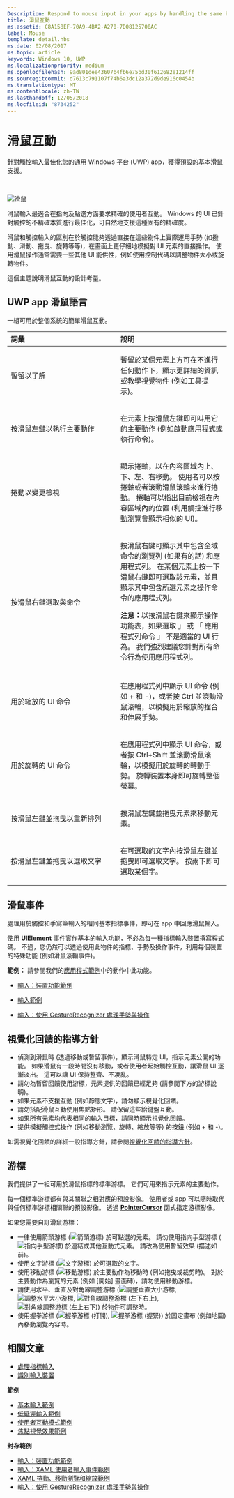 ```yaml
---
Description: Respond to mouse input in your apps by handling the same basic pointer events that you use for touch and pen input.
title: 滑鼠互動
ms.assetid: C8A158EF-70A9-4BA2-A270-7D08125700AC
label: Mouse
template: detail.hbs
ms.date: 02/08/2017
ms.topic: article
keywords: Windows 10, UWP
ms.localizationpriority: medium
ms.openlocfilehash: 9ad801dee43607b4fb6e75bd30f612682e1214ff
ms.sourcegitcommit: d7613c791107f74b6a3dc12a372d9de916c0454b
ms.translationtype: MT
ms.contentlocale: zh-TW
ms.lasthandoff: 12/05/2018
ms.locfileid: "8734252"
---
```

# <a name="mouse-interactions"></a>滑鼠互動


針對觸控輸入最佳化您的通用 Windows 平台 (UWP) app，獲得預設的基本滑鼠支援。

 

![滑鼠](images/input-patterns/input-mouse.jpg)



滑鼠輸入最適合在指向及點選方面要求精確的使用者互動。 Windows 的 UI 已針對觸控的不精確本質進行最佳化，可自然地支援這種固有的精確度。

滑鼠和觸控輸入的區別在於觸控能夠透過直接在這些物件上實際運用手勢 (如撥動、滑動、拖曳、旋轉等等)，在畫面上更仔細地模擬對 UI 元素的直接操作。 使用滑鼠操作通常需要一些其他 UI 能供性，例如使用控制代碼以調整物件大小或旋轉物件。

這個主題說明滑鼠互動的設計考量。

## <a name="the-uwp-app-mouse-language"></a>UWP app 滑鼠語言


一組可用於整個系統的簡單滑鼠互動。

<table>
<colgroup>
<col width="50%" />
<col width="50%" />
</colgroup>
<thead>
<tr class="header">
<th align="left">詞彙</th>
<th align="left">說明</th>
</tr>
</thead>
<tbody>
<tr class="odd">
<td align="left"><p>暫留以了解</p></td>
<td align="left"><p>暫留於某個元素上方可在不進行任何動作下，顯示更詳細的資訊或教學視覺物件 (例如工具提示)。</p></td>
</tr>
<tr class="even">
<td align="left"><p>按滑鼠左鍵以執行主要動作</p></td>
<td align="left"><p>在元素上按滑鼠左鍵即可叫用它的主要動作 (例如啟動應用程式或執行命令)。</p></td>
</tr>
<tr class="odd">
<td align="left"><p>捲動以變更檢視</p></td>
<td align="left"><p>顯示捲軸，以在內容區域內上、下、左、右移動。 使用者可以按捲軸或者滾動滑鼠滾輪來進行捲動。 捲軸可以指出目前檢視在內容區域內的位置 (利用觸控進行移動瀏覽會顯示相似的 UI)。</p></td>
</tr>
<tr class="even">
<td align="left"><p>按滑鼠右鍵選取與命令</p></td>
<td align="left"><p>按滑鼠右鍵可顯示其中包含全域命令的瀏覽列 (如果有的話) 和應用程式列。 在某個元素上按一下滑鼠右鍵即可選取該元素，並且顯示其中包含所選元素之操作命令的應用程式列。</p>
<div class="alert">
<strong>注意：</strong>以按滑鼠右鍵來顯示操作功能表，如果選取 」 或 「 應用程式列命令 」 不是適當的 UI 行為。 我們強烈建議您針對所有命令行為使用應用程式列。
</div>
<div>
 
</div></td>
</tr>
<tr class="odd">
<td align="left"><p>用於縮放的 UI 命令</p></td>
<td align="left"><p>在應用程式列中顯示 UI 命令 (例如 + 和 -)，或者按 Ctrl 並滾動滑鼠滾輪，以模擬用於縮放的捏合和伸展手勢。</p></td>
</tr>
<tr class="even">
<td align="left"><p>用於旋轉的 UI 命令</p></td>
<td align="left"><p>在應用程式列中顯示 UI 命令，或者按 Ctrl+Shift 並滾動滑鼠滾輪，以模擬用於旋轉的轉動手勢。 旋轉裝置本身即可旋轉整個螢幕。</p></td>
</tr>
<tr class="odd">
<td align="left"><p>按滑鼠左鍵並拖曳以重新排列</p></td>
<td align="left"><p>按滑鼠左鍵並拖曳元素來移動元素。</p></td>
</tr>
<tr class="even">
<td align="left"><p>按滑鼠左鍵並拖曳以選取文字</p></td>
<td align="left"><p>在可選取的文字內按滑鼠左鍵並拖曳即可選取文字。 按兩下即可選取某個字。</p></td>
</tr>
</tbody>
</table>

## <a name="mouse-events"></a>滑鼠事件

處理用於觸控和手寫筆輸入的相同基本指標事件，即可在 app 中回應滑鼠輸入。

使用 [**UIElement**](https://msdn.microsoft.com/library/windows/apps/br208911) 事件實作基本的輸入功能，不必為每一種指標輸入裝置撰寫程式碼。 不過，您仍然可以透過使用此物件的指標、手勢及操作事件，利用每個裝置的特殊功能 (例如滑鼠滾輪事件)。

**範例：** 請參閱我們的[應用程式範例](https://go.microsoft.com/fwlink/p/?LinkID=264996)中的動作中此功能。


- [輸入：裝置功能範例](https://go.microsoft.com/fwlink/p/?linkid=231530)

- [輸入範例](https://go.microsoft.com/fwlink/p/?linkid=226855)

- [輸入：使用 GestureRecognizer 處理手勢與操作](https://go.microsoft.com/fwlink/p/?LinkID=231605)

## <a name="guidelines-for-visual-feedback"></a>視覺化回饋的指導方針


-   偵測到滑鼠時 (透過移動或暫留事件)，顯示滑鼠特定 UI，指示元素公開的功能。 如果滑鼠有一段時間沒有移動，或者使用者起始觸控互動，讓滑鼠 UI 逐漸淡出。 這可以讓 UI 保持整齊、不凌亂。
-   請勿為暫留回饋使用游標，元素提供的回饋已經足夠 (請參閱下方的游標說明)。
-   如果元素不支援互動 (例如靜態文字)，請勿顯示視覺化回饋。
-   請勿搭配滑鼠互動使用焦點矩形。 請保留這些給鍵盤互動。
-   如果所有元素均代表相同的輸入目標，請同時顯示視覺化回饋。
-   提供模擬觸控式操作 (例如移動瀏覽、旋轉、縮放等等) 的按鈕 (例如 + 和 -)。

如需視覺化回饋的詳細一般指導方針，請參閱[視覺化回饋的指導方針](guidelines-for-visualfeedback.md)。


## <a name="cursors"></a>游標


我們提供了一組可用於滑鼠指標的標準游標。 它們可用來指示元素的主要動作。

每一個標準游標都有與其關聯之相對應的預設影像。 使用者或 app 可以隨時取代與任何標準游標相關聯的預設影像。 透過 [**PointerCursor**](https://msdn.microsoft.com/library/windows/apps/br208273) 函式指定游標影像。

如果您需要自訂滑鼠游標：

-   一律使用箭頭游標 (![箭頭游標](images/cursor-arrow.png)) 於可點選的元素。 請勿使用指向手型游標 (![指向手型游標](images/cursor-pointinghand.png)) 於連結或其他互動式元素。 請改為使用暫留效果 (描述如前)。
-   使用文字游標 (![文字游標](images/cursor-text.png)) 於可選取的文字。
-   使用移動游標 (![移動游標](images/cursor-move.png)) 於主要動作為移動時 (例如拖曳或裁剪時)。 對於主要動作為瀏覽的元素 (例如 [開始] 畫面磚)，請勿使用移動游標。
-   請使用水平、垂直及對角線調整游標 (![調整垂直大小游標](images/cursor-vertical.png), ![調整水平大小游標](images/cursor-horizontal.png), ![對角線調整游標 (左下右上)](images/cursor-diagonal2.png), ![對角線調整游標 (左上右下)](images/cursor-diagonal1.png)) 於物件可調整時。
-   使用握拳游標 (![握拳游標 (打開)](images/cursor-pan1.png), ![握拳游標 (握緊)](images/cursor-pan2.png)) 於固定畫布 (例如地圖) 內移動瀏覽內容時。

## <a name="related-articles"></a>相關文章

* [處理指標輸入](handle-pointer-input.md)
* [識別輸入裝置](identify-input-devices.md)

**範例**
* [基本輸入範例](https://go.microsoft.com/fwlink/p/?LinkID=620302)
* [低延遲輸入範例](https://go.microsoft.com/fwlink/p/?LinkID=620304)
* [使用者互動模式範例](https://go.microsoft.com/fwlink/p/?LinkID=619894)
* [焦點視覺效果範例](https://go.microsoft.com/fwlink/p/?LinkID=619895)

**封存範例**
* [輸入：裝置功能範例](https://go.microsoft.com/fwlink/p/?linkid=231530)
* [輸入：XAML 使用者輸入事件範例](https://go.microsoft.com/fwlink/p/?linkid=226855)
* [XAML 捲動、移動瀏覽和縮放範例](https://go.microsoft.com/fwlink/p/?linkid=251717)
* [輸入：使用 GestureRecognizer 處理手勢與操作](https://go.microsoft.com/fwlink/p/?LinkID=231605)
 
 

 




